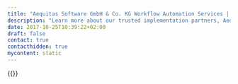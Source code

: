 ```yaml
---
title: "Aequitas Software GmbH & Co. KG Workflow Automation Services | Camunda BPM"
description: "Learn more about our trusted implementation partners, Aequitas Software GmbH & Co. KG. Camunda is the leader for workflow automation & business process management. Get your 30 day trial today."
date: 2017-10-25T10:39:22+02:00
draft: false
contact: true
contacthidden: true
mycontent: static
---
```

{{<partner-single
company="Aequitas Software GmbH & Co. KG"
type="si"
website="http://www.aequitas-software.de"
countrycode="de"
city="Hamburg"
description=""
siregion="emea"
level="basic"
logo="//images.ctfassets.net/vpidbgnakfvf/4bYepUfxpYK0QM2q24GqWg/5ba05b722b1ffe8487bfb3aba473eec4/logo.png">}}